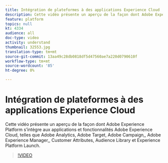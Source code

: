 ```yaml
---
title: Intégration de plateformes à des applications Experience Cloud
description: Cette vidéo présente un aperçu de la façon dont Adobe Experience Platform s'intègre aux applications et fonctionnalités Experience Cloud telles que Adobe Analytics, Adobe Target, Adobe Campaign,,, Adobe Experience Manager, Customer Attributes, Audience Library et Experience Platform Launch.
feature: platform
topics: null
kt: 4334
audience: all
doc-type: video
activity: understand
thumbnail: 32553.jpg
translation-type: tm+mt
source-git-commit: 13aa49c28db0818df5d47560ae7a220d0790610f
workflow-type: tm+mt
source-wordcount: '85'
ht-degree: 0%

---
```



# Intégration de plateformes à des applications Experience Cloud

Cette vidéo présente un aperçu de la façon dont Adobe Experience Platform s’intègre aux applications et fonctionnalités Adobe Experience Cloud, telles que Adobe Analytics, Adobe Target, Adobe Campaign,, Adobe Experience Manager,, Customer Attributes, Audience Library et Experience Platform Launch.

>[!VIDEO](https://video.tv.adobe.com/v/32553?quality=12&learn=on)